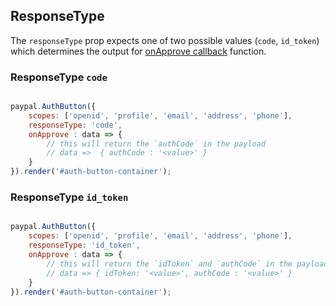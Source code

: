 ## ResponseType

The `responseType` prop expects one of two possible values (`code`, `id_token`) which determines the output for [onApprove callback](../../callbacks/onApprove-auth.md) function.
### ResponseType `code`

```javascript

paypal.AuthButton({
    scopes: ['openid', 'profile', 'email', 'address', 'phone'],
    responseType: 'code',
    onApprove : data => {
        // this will return the `authCode` in the payload
        // data =>  { authCode : '<value>' }
    }
}).render('#auth-button-container');

```
### ResponseType `id_token`

```javascript

paypal.AuthButton({
    scopes: ['openid', 'profile', 'email', 'address', 'phone'],
    responseType: 'id_token',
    onApprove : data => {
        // this will return the `idToken` and `authCode` in the payload
        // data => { idToken: '<value>', authCode : '<value>' }
    }
}).render('#auth-button-container');

```
